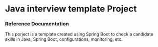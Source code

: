 # Java interview template Project

### Reference Documentation
This porject is a template created using Spring Boot to check a candidate skills in Java, Spring Boot, configurations, monitoring, etc.
